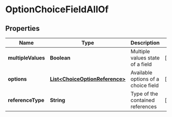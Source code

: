 

# OptionChoiceFieldAllOf


## Properties

Name | Type | Description | Notes
------------ | ------------- | ------------- | -------------
**multipleValues** | **Boolean** | Multiple values state of a field |  [optional]
**options** | [**List&lt;ChoiceOptionReference&gt;**](ChoiceOptionReference.md) | Available options of a choice field |  [optional]
**referenceType** | **String** | Type of the contained references |  [optional]



